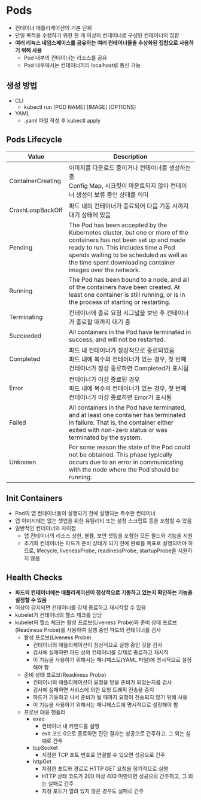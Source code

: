 # Pods

- 컨테이너 애플리케이션의 기본 단위 
- 단일 목적을 수행하기 위한 한 개 이상의 컨테이너로 구성된 컨테이너의 집합
- **여러 리눅스 네임스페이스를 공유하는 여러 컨테이너들을 추상화된 집합으로 사용하기 위해 사용**
	- Pod 내부의 컨테이너는 리소스를 공유
	- Pod 내부에서는 컨테이너끼리 localhost로 통신 가능

## 생성 방법

- CLI
	- kubectl run \[POD NAME] \[IMAGE] \[OPTIONS]
- YAML
	- .yaml 파일 작성 후 kubectl apply

## Pods Lifecycle

|Value|Description|
|---|---|
|ContainerCreating|이미지를 다운로드 중이거나 컨테이너를 생성하는 중<br>Config Map, 시크릿이 마운트되지 않아 컨테이너 생성이 보류 중인 상태를 의미|
|CrashLoopBackOff|파드 내의 컨테이너가 종료되어 다음 기동 시까지 대기 상태에 있음|
|Pending|The Pod has been accepted by the Kubernetes cluster, but one or more of the containers has not been set up and made ready to run. This includes time a Pod spends waiting to be scheduled as well as the time spent downloading container images over the network.|
|Running|The Pod has been bound to a node, and all of the containers have been created. At least one container is still running, or is in the process of starting or restarting.|
|Terminating|컨테이너에 종료 요청 시그널을 보낸 후 컨테이너가 종료할 때까지 대기 중|
|Succeeded|All containers in the Pod have terminated in success, and will not be restarted.|
|Completed|파드 내 컨테이너가 정상적으로 종료되었음<br>파드 내에 복수의 컨테이너가 있는 경우, 첫 번째 컨테이너가 정상 종료하면 Completed가 표시됨|
|Error|컨테이너가 이상 종료된 경우<br>파드 내에 복수의 컨테이너가 있는 경우, 첫 번째 컨테이너가 이상 종료하면 Error가 표시됨|
|Failed|All containers in the Pod have terminated, and at least one container has terminated in failure. That is, the container either exited with non-zero status or was terminated by the system.|
|Unknown|For some reason the state of the Pod could not be obtained. This phase typically occurs due to an error in communicating with the node where the Pod should be running.|

## Init Containers

- Pod의 앱 컨테이너들이 실행되기 전에 실행되는 특수한 컨테이너    
- 앱 이미지에는 없는 셋업을 위한 유틸리티 또는 설정 스크립트 등을 포함할 수 있음
- 일반적인 컨테이너와 차이점
	- 앱 컨테이너의 리소스 상한, 볼륨, 보안 셋팅을 포함한 모든 필드와 기능을 지원
	- 초기화 컨테이너는 파드가 준비 상태가 되기 전에 완료를 목표로 실행되어야 하므로, lifecycle, livenessProbe, readinessProbe, startupProbe을 지원하지 않음

## Health Checks

- **파드의 컨테이너에는 애플리케이션이 정상적으로 기동하고 있는지 확인하는 기능을 설정할 수 있음**
- 이상이 감지되면 컨테이너를 강제 종료하고 재시작할 수 있음 
- kubelet가 컨테이너의 헬스 체크를 담당 
- kubelet의 헬스 체크는 활성 프로브(Liveness Probe)와 준비 상태 프로브(Readiness Probe)를 사용하여 실행 중인 파드의 컨테이너를 검사
	- 활성 프로브(Liveness Probe)
		- 컨테이너의 애플리케이션이 정상적으로 실행 중인 것을 검사
		- 검사에 실패하면 파드 상의 컨테이너를 강제로 종료하고 재시작
		- 이 기능을 사용하기 위해서는 매니페스트(YAML 파일)에 명시적으로 설정해야 함
	- 준비 상태 프로브(Readiness Probe)
		- 컨테이너의 애플리케이션이 요청을 받을 준비가 되었는지를 검사
		- 검사에 실패하면 서비스에 의한 요청 트래픽 전송을 중지
		- 파드가 기동하고 나서 준비가 될 때까지 요청이 전송되지 않기 위해 사용
		- 이 기능을 사용하기 위해서는 매니페스트에 명시적으로 설정해야 함
	- 프로브 대응 핸들러
		- exec
			- 컨테이너 내 커맨드를 실행
			- exit 코드 0으로 종료하면 진단 결과는 성공으로 간주하고, 그 외는 실패로 간주 
		- tcpSocket
			- 지정한 TCP 포트 번호로 연결할 수 있으면 성공으로 간주
		- httpGet
			- 지정한 포트와 경로로 HTTP GET 요청을 정기적으로 실행
			- HTTP 상태 코드가 200 이상 400 미만이면 성공으로 간주하고, 그 외는 실패로 간주 
			- 지정 포트가 열려 있지 않은 경우도 실패로 간주